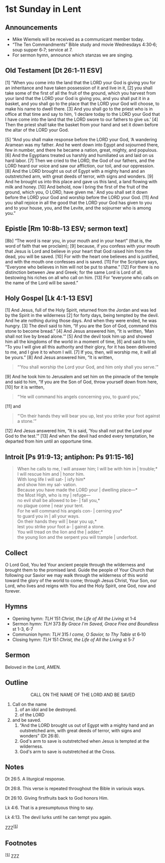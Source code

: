 <head>
<meta charset="utf-8">
<style>
</style>
<title>sermon</title>
</head>

# 1st Sunday in Lent

## Announcements

* Mike Wiemels will be received as a communicant member today.
* “The Ten Commandments” Bible study and movie Wednesdays 4:30‑6; soup supper 6‑7; service at 7.
* For sermon hymn, announce which stanzas we are singing.

## Old Testament [Dt 26:1‑11 ESV]

[1] “When you come into the land that the LORD your God is giving you for an inheritance and have taken possession of it and live in it, [2] you shall take some of the first of all the fruit of the ground, which you harvest from your land that the LORD your God is giving you, and you shall put it in a basket, and you shall go to the place that the LORD your God will choose, to make his name to dwell there. [3] And you shall go to the priest who is in office at that time and say to him, ‘I declare today to the LORD your God that I have come into the land that the LORD swore to our fathers to give us.’ [4] Then the priest shall take the basket from your hand and set it down before the altar of the LORD your God.

[5] “And you shall make response before the LORD your God, ‘A wandering Aramean was my father. And he went down into Egypt and sojourned there, few in number, and there he became a nation, great, mighty, and populous. [6] And the Egyptians treated us harshly and humiliated us and laid on us hard labor. [7] Then we cried to the LORD, the God of our fathers, and the LORD heard our voice and saw our affliction, our toil, and our oppression. [8] And the LORD brought us out of Egypt with a mighty hand and an outstretched arm, with great deeds of terror, with signs and wonders. [9] And he brought us into this place and gave us this land, a land flowing with milk and honey. [10] And behold, now I bring the first of the fruit of the ground, which you, O LORD, have given me.’ And you shall set it down before the LORD your God and worship before the LORD your God. [11] And you shall rejoice in all the good that the LORD your God has given to you and to your house, you, and the Levite, and the sojourner who is among you.”

## Epistle [Rm 10:8b‑13 ESV; sermon text]

[8b] “The word is near you, in your mouth and in your heart” (that is, the word of faith that we proclaim); [9] because, if you confess with your mouth that Jesus is Lord and believe in your heart that God raised him from the dead, you will be saved. [10] For with the heart one believes and is justified, and with the mouth one confesses and is saved. [11] For the Scripture says, “Everyone who believes in him will not be put to shame.” [12] For there is no distinction between Jew and Greek; for the same Lord is Lord of all, bestowing his riches on all who call on him. [13] For “everyone who calls on the name of the Lord will be saved.”

## Holy Gospel [Lk 4:1‑13 ESV]

[1] And Jesus, full of the Holy Spirit, returned from the Jordan and was led by the Spirit in the wilderness [2] for forty days, being tempted by the devil. And he ate nothing during those days. And when they were ended, he was hungry. [3] The devil said to him, “If you are the Son of God, command this stone to become bread.” [4] And Jesus answered him, “It is written, ‘Man shall not live by bread alone.’” [5] And the devil took him up and showed him all the kingdoms of the world in a moment of time, [6] and said to him, “To you I will give all this authority and their glory, for it has been delivered to me, and I give it to whom I will. [7] If you, then, will worship me, it will all be yours.” [8] And Jesus answered him, “It is written,

> “‘You shall worship the Lord your God, and him only shall you serve.’”

[9] And he took him to Jerusalem and set him on the pinnacle of the temple and said to him, “If you are the Son of God, throw yourself down from here, [10] for it is written,

> “‘He will command his angels concerning you, to guard you,’

[11] and

> “‘On their hands they will bear you up, lest you strike your foot against a stone.’”

[12] And Jesus answered him, “It is said, ‘You shall not put the Lord your God to the test.’” [13] And when the devil had ended every temptation, he departed from him until an opportune time.

## Introit [Ps 91:9‑13; antiphon: Ps 91:15‑16]

> When he calls to me, I will answer him; I will be with him in | trouble;*  
> I will rescue him and | honor him.  
> With long life I will sat- | isfy him*  
> and show him my sal- vation.  
> Because you have made the LORD your | dwelling place—*  
> the Most High, who is my | refuge—  
> no evil shall be allowed to be- | fall you,*  
> no plague come | near your tent.  
> For he will command his angels con- | cerning you*  
> to guard you in | all your ways.  
> On their hands they will | bear you up,*  
> lest you strike your foot a- | gainst a stone.  
> You will tread on the lion and the | adder;*  
> the young lion and the serpent you will trample | underfoot.

## Collect

O Lord God, You led Your ancient people through the wilderness and brought them to the promised land. Guide the people of Your Church that following our Savior we may walk through the wilderness of this world toward the glory of the world to come; through Jesus Christ, Your Son, our Lord, who lives and reigns with You and the Holy Spirit, one God, now and forever.

## Hymns

* Opening hymn: _TLH_ 151 _Christ, the Life of All the Living_ st 1‑4
* Sermon hymn: _TLH_ 373 _By Grace I'm Saved, Grace Free and Boundless_ st 1-3, 6-7
* Communion hymn: _TLH_ 315 _I come, O Savior, to Thy Table_ st 6‑10
* Closing hymn: _TLH_ 151 _Christ, the Life of All the Living_ st 5‑7

## Sermon

Beloved in the Lord, AMEN.

## Outline

<center>CALL ON THE NAME OF THE LORD AND BE SAVED</center>

1. Call on the name
    1. of an idol and be destroyed.
    1. of the LORD
1. and be saved.
    1. “And the LORD brought us out of Egypt with a mighty hand and an outstretched arm, with great deeds of terror, with signs and wonders” (Dt 26:8).
    1. God's arm to save is outstretched when Jesus is tempted at the wilderness.
    1. God's arm to save is outstretched at the Cross.

## Notes

Dt 26:5. A liturgical response.

Dt 26:8. This verse is repeated throughout the Bible in variouis ways.

Dt 26:10. Giving firstfruits back to God honors Him.

Lk 4:6. That is a presumptuous thing to say.

Lk 4:13. The devil lurks until he can tempt you again.

ZZZ<sup>[<a name="id0002" href="#ftn.id0002">§</a>]</sup>

## Footnotes

<sup>[<a name="ftn.id0002" href="#id0002">§</a>]</sup>
ZZZ
